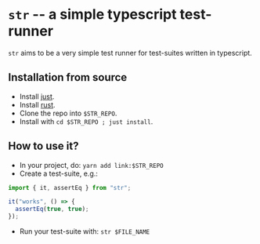 # `str` -- a simple typescript test-runner

`str` aims to be a very simple test runner for test-suites written
in typescript.

## Installation from source

- Install [just](https://github.com/casey/just).
- Install [rust](https://www.rust-lang.org/).
- Clone the repo into `$STR_REPO`.
- Install with `cd $STR_REPO ; just install`.

## How to use it?

- In your project, do:
  `yarn add link:$STR_REPO`
- Create a test-suite, e.g.:

```typescript
import { it, assertEq } from "str";

it("works", () => {
  assertEq(true, true);
});
```

- Run your test-suite with:
  `str $FILE_NAME`
